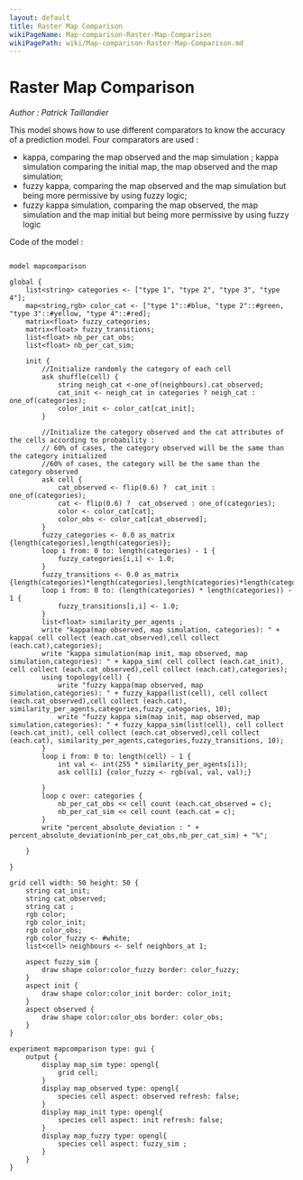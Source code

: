 ```yaml
---
layout: default
title: Raster Map Comparison
wikiPageName: Map-comparison-Raster-Map-Comparison
wikiPagePath: wiki/Map-comparison-Raster-Map-Comparison.md
---
```


[//]: # (keyword|operator_in)
[//]: # (keyword|operator_as_matrix)
[//]: # (keyword|operator_kappa)
[//]: # (keyword|operator_kappa_sim)
[//]: # (keyword|operator_fuzzy_kappa)
[//]: # (keyword|operator_fuzzy_kappa_sim)
[//]: # (keyword|operator_percent_absolute_deviation)
[//]: # (keyword|statement_put)
[//]: # (keyword|statement_using)
[//]: # (keyword|type_matrix)
[//]: # (keyword|type_topology)
[//]: # (keyword|concept_grid)
[//]: # (keyword|concept_comparison)
[//]: # (keyword|concept_raster)
[//]: # (keyword|concept_statistic)
# Raster Map Comparison


_Author : Patrick Taillandier_

This model shows how to use different comparators to know the accuracy of a prediction model. Four comparators are used :
- kappa, comparing the map observed and the map simulation ; kappa simulation comparing the initial map, the map observed and the map simulation;
- fuzzy kappa, comparing the map observed and the map simulation but being more permissive by using fuzzy logic;
- fuzzy kappa simulation, comparing the map observed, the map simulation and the map initial but being more permissive by using fuzzy logic


Code of the model : 

```

model mapcomparison

global {
	list<string> categories <- ["type 1", "type 2", "type 3", "type 4"];
	map<string,rgb> color_cat <- ["type 1"::#blue, "type 2"::#green, "type 3"::#yellow, "type 4"::#red];
	matrix<float> fuzzy_categories;
	matrix<float> fuzzy_transitions;
	list<float> nb_per_cat_obs;
	list<float> nb_per_cat_sim;
	 
	init {
		//Initialize randomly the category of each cell
		ask shuffle(cell) {
			string neigh_cat <-one_of(neighbours).cat_observed;
			cat_init <- neigh_cat in categories ? neigh_cat : one_of(categories);
			color_init <- color_cat[cat_init];
		}
		
		//Initialize the category observed and the cat attributes of the cells according to probability : 
		// 60% of cases, the category observed will be the same than the category initialized
		//60% of cases, the category will be the same than the category observed
		ask cell {
			cat_observed <- flip(0.6) ?  cat_init : one_of(categories);
			cat <- flip(0.6) ?  cat_observed : one_of(categories);
			color <- color_cat[cat];
			color_obs <- color_cat[cat_observed];
		}
		fuzzy_categories <- 0.0 as_matrix {length(categories),length(categories)};
		loop i from: 0 to: length(categories) - 1 {
			fuzzy_categories[i,i] <- 1.0;
		}
		fuzzy_transitions <- 0.0 as_matrix {length(categories)*length(categories),length(categories)*length(categories)};
		loop i from: 0 to: (length(categories) * length(categories)) - 1 {
			fuzzy_transitions[i,i] <- 1.0;	
		}
		list<float> similarity_per_agents ;
		write "kappa(map observed, map simulation, categories): " + kappa( cell collect (each.cat_observed),cell collect (each.cat),categories);
		write "kappa simulation(map init, map observed, map simulation,categories): " + kappa_sim( cell collect (each.cat_init), cell collect (each.cat_observed),cell collect (each.cat),categories);
		using topology(cell) {
			write "fuzzy kappa(map observed, map simulation,categories): " + fuzzy_kappa(list(cell), cell collect (each.cat_observed),cell collect (each.cat), similarity_per_agents,categories,fuzzy_categories, 10);
			write "fuzzy kappa sim(map init, map observed, map simulation,categories): " + fuzzy_kappa_sim(list(cell), cell collect (each.cat_init), cell collect (each.cat_observed),cell collect (each.cat), similarity_per_agents,categories,fuzzy_transitions, 10);
		}
		loop i from: 0 to: length(cell) - 1 {
			int val <- int(255 * similarity_per_agents[i]);
			ask cell[i] {color_fuzzy <- rgb(val, val, val);}
			
		}
		loop c over: categories {
			nb_per_cat_obs << cell count (each.cat_observed = c);
			nb_per_cat_sim << cell count (each.cat = c); 
		}
		write "percent_absolute_deviation : " + percent_absolute_deviation(nb_per_cat_obs,nb_per_cat_sim) + "%";
		
	}
	
}

grid cell width: 50 height: 50 {
	string cat_init;
	string cat_observed;
	string cat ;
	rgb color;
	rgb color_init;
	rgb color_obs;
	rgb color_fuzzy <- #white;
	list<cell> neighbours <- self neighbors_at 1;
	
	aspect fuzzy_sim {
		draw shape color:color_fuzzy border: color_fuzzy;
	}
	aspect init {
		draw shape color:color_init border: color_init;
	}
	aspect observed {
		draw shape color:color_obs border: color_obs;
	}
}

experiment mapcomparison type: gui {
	output {
		display map_sim type: opengl{
			grid cell;
		}
		display map_observed type: opengl{
			species cell aspect: observed refresh: false;
		}
		display map_init type: opengl{
			species cell aspect: init refresh: false;
		}
		display map_fuzzy type: opengl{
			species cell aspect: fuzzy_sim ;
		}
	}
}

```
